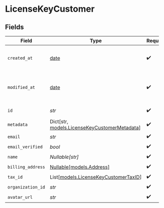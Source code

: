 # LicenseKeyCustomer


## Fields

| Field                                                                                   | Type                                                                                    | Required                                                                                | Description                                                                             |
| --------------------------------------------------------------------------------------- | --------------------------------------------------------------------------------------- | --------------------------------------------------------------------------------------- | --------------------------------------------------------------------------------------- |
| `created_at`                                                                            | [date](https://docs.python.org/3/library/datetime.html#date-objects)                    | :heavy_check_mark:                                                                      | Creation timestamp of the object.                                                       |
| `modified_at`                                                                           | [date](https://docs.python.org/3/library/datetime.html#date-objects)                    | :heavy_check_mark:                                                                      | Last modification timestamp of the object.                                              |
| `id`                                                                                    | *str*                                                                                   | :heavy_check_mark:                                                                      | The ID of the object.                                                                   |
| `metadata`                                                                              | Dict[str, [models.LicenseKeyCustomerMetadata](../models/licensekeycustomermetadata.md)] | :heavy_check_mark:                                                                      | N/A                                                                                     |
| `email`                                                                                 | *str*                                                                                   | :heavy_check_mark:                                                                      | N/A                                                                                     |
| `email_verified`                                                                        | *bool*                                                                                  | :heavy_check_mark:                                                                      | N/A                                                                                     |
| `name`                                                                                  | *Nullable[str]*                                                                         | :heavy_check_mark:                                                                      | N/A                                                                                     |
| `billing_address`                                                                       | [Nullable[models.Address]](../models/address.md)                                        | :heavy_check_mark:                                                                      | N/A                                                                                     |
| `tax_id`                                                                                | List[[models.LicenseKeyCustomerTaxID](../models/licensekeycustomertaxid.md)]            | :heavy_check_mark:                                                                      | N/A                                                                                     |
| `organization_id`                                                                       | *str*                                                                                   | :heavy_check_mark:                                                                      | N/A                                                                                     |
| `avatar_url`                                                                            | *str*                                                                                   | :heavy_check_mark:                                                                      | N/A                                                                                     |